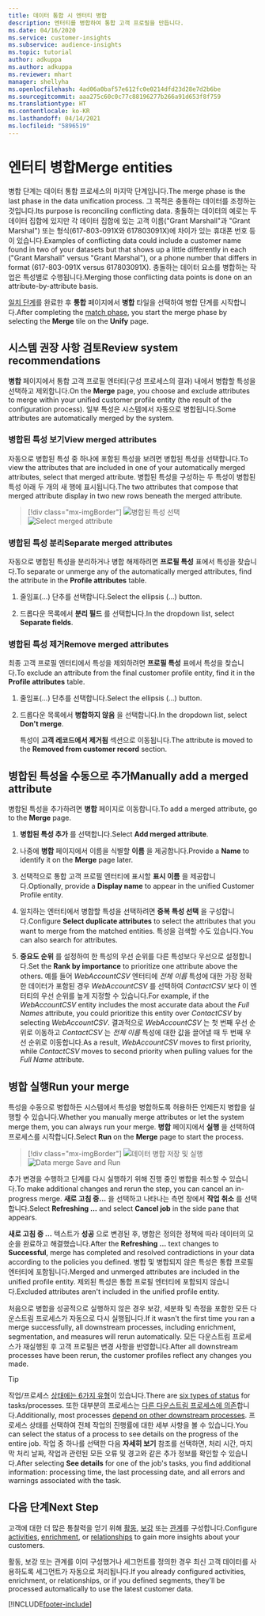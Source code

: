 ```yaml
---
title: 데이터 통합 시 엔터티 병합
description: 엔터티를 병합하여 통합 고객 프로필을 만듭니다.
ms.date: 04/16/2020
ms.service: customer-insights
ms.subservice: audience-insights
ms.topic: tutorial
author: adkuppa
ms.author: adkuppa
ms.reviewer: mhart
manager: shellyha
ms.openlocfilehash: 4ad06a0baf57e612fc0e0214dfd23d28e7d2b6be
ms.sourcegitcommit: aaa275c60c0c77c88196277b266a91d653f8f759
ms.translationtype: HT
ms.contentlocale: ko-KR
ms.lasthandoff: 04/14/2021
ms.locfileid: "5896519"
---
```

# <a name="merge-entities"></a><span data-ttu-id="60513-103">엔터티 병합</span><span class="sxs-lookup"><span data-stu-id="60513-103">Merge entities</span></span>

<span data-ttu-id="60513-104">병합 단계는 데이터 통합 프로세스의 마지막 단계입니다.</span><span class="sxs-lookup"><span data-stu-id="60513-104">The merge phase is the last phase in the data unification process.</span></span> <span data-ttu-id="60513-105">그 목적은 충돌하는 데이터를 조정하는 것입니다.</span><span class="sxs-lookup"><span data-stu-id="60513-105">Its purpose is reconciling conflicting data.</span></span> <span data-ttu-id="60513-106">충돌하는 데이터의 예로는 두 데이터 집합에 있지만 각 데이터 집합에 있는 고객 이름("Grant Marshall"과 "Grant Marshal") 또는 형식(617-803-091X와 617803091X)에 차이가 있는 휴대폰 번호 등이 있습니다.</span><span class="sxs-lookup"><span data-stu-id="60513-106">Examples of conflicting data could include a customer name found in two of your datasets but that shows up a little differently in each ("Grant Marshall" versus "Grant Marshal"), or a phone number that differs in format (617-803-091X versus 617803091X).</span></span> <span data-ttu-id="60513-107">충돌하는 데이터 요소를 병합하는 작업은 특성별로 수행됩니다.</span><span class="sxs-lookup"><span data-stu-id="60513-107">Merging those conflicting data points is done on an attribute-by-attribute basis.</span></span>

<span data-ttu-id="60513-108">[일치 단계](match-entities.md)를 완료한 후 **통합** 페이지에서 **병합** 타일을 선택하여 병합 단계를 시작합니다.</span><span class="sxs-lookup"><span data-stu-id="60513-108">After completing the [match phase](match-entities.md), you start the merge phase by selecting the **Merge** tile on the **Unify** page.</span></span>

## <a name="review-system-recommendations"></a><span data-ttu-id="60513-109">시스템 권장 사항 검토</span><span class="sxs-lookup"><span data-stu-id="60513-109">Review system recommendations</span></span>

<span data-ttu-id="60513-110">**병합** 페이지에서 통합 고객 프로필 엔터티(구성 프로세스의 결과) 내에서 병합할 특성을 선택하고 제외합니다.</span><span class="sxs-lookup"><span data-stu-id="60513-110">On the **Merge** page, you choose and exclude attributes to merge within your unified customer profile entity (the result of the configuration process).</span></span> <span data-ttu-id="60513-111">일부 특성은 시스템에서 자동으로 병합됩니다.</span><span class="sxs-lookup"><span data-stu-id="60513-111">Some attributes are automatically merged by the system.</span></span>

### <a name="view-merged-attributes"></a><span data-ttu-id="60513-112">병합된 특성 보기</span><span class="sxs-lookup"><span data-stu-id="60513-112">View merged attributes</span></span>

<span data-ttu-id="60513-113">자동으로 병합된 특성 중 하나에 포함된 특성을 보려면 병합된 특성을 선택합니다.</span><span class="sxs-lookup"><span data-stu-id="60513-113">To view the attributes that are included in one of your automatically merged attributes, select that merged attribute.</span></span> <span data-ttu-id="60513-114">병합된 특성을 구성하는 두 특성이 병합된 특성 아래 두 개의 새 행에 표시됩니다.</span><span class="sxs-lookup"><span data-stu-id="60513-114">The two attributes that compose that merged attribute display in two new rows beneath the merged attribute.</span></span>

> [!div class="mx-imgBorder"]
> <span data-ttu-id="60513-115">![병합된 특성 선택](media/configure-data-merge-profile-attributes.png "병합된 특성 선택")</span><span class="sxs-lookup"><span data-stu-id="60513-115">![Select merged attribute](media/configure-data-merge-profile-attributes.png "Select merged attribute")</span></span>

### <a name="separate-merged-attributes"></a><span data-ttu-id="60513-116">병합된 특성 분리</span><span class="sxs-lookup"><span data-stu-id="60513-116">Separate merged attributes</span></span>

<span data-ttu-id="60513-117">자동으로 병합된 특성을 분리하거나 병합 해제하려면 **프로필 특성** 표에서 특성을 찾습니다.</span><span class="sxs-lookup"><span data-stu-id="60513-117">To separate or unmerge any of the automatically merged attributes, find the attribute in the **Profile attributes** table.</span></span>

1. <span data-ttu-id="60513-118">줄임표(...) 단추를 선택합니다.</span><span class="sxs-lookup"><span data-stu-id="60513-118">Select the ellipsis (...) button.</span></span>
  
2. <span data-ttu-id="60513-119">드롭다운 목록에서 **분리 필드** 를 선택합니다.</span><span class="sxs-lookup"><span data-stu-id="60513-119">In the dropdown list, select **Separate fields**.</span></span>

### <a name="remove-merged-attributes"></a><span data-ttu-id="60513-120">병합된 특성 제거</span><span class="sxs-lookup"><span data-stu-id="60513-120">Remove merged attributes</span></span>

<span data-ttu-id="60513-121">최종 고객 프로필 엔터티에서 특성을 제외하려면 **프로필 특성** 표에서 특성을 찾습니다.</span><span class="sxs-lookup"><span data-stu-id="60513-121">To exclude an attribute from the final customer profile entity, find it in the **Profile attributes** table.</span></span>

1. <span data-ttu-id="60513-122">줄임표(...) 단추를 선택합니다.</span><span class="sxs-lookup"><span data-stu-id="60513-122">Select the ellipsis (...) button.</span></span>
  
2. <span data-ttu-id="60513-123">드롭다운 목록에서 **병합하지 않음** 을 선택합니다.</span><span class="sxs-lookup"><span data-stu-id="60513-123">In the dropdown list, select **Don't merge**.</span></span>

   <span data-ttu-id="60513-124">특성이 **고객 레코드에서 제거됨** 섹션으로 이동됩니다.</span><span class="sxs-lookup"><span data-stu-id="60513-124">The attribute is moved to the **Removed from customer record** section.</span></span>

## <a name="manually-add-a-merged-attribute"></a><span data-ttu-id="60513-125">병합된 특성을 수동으로 추가</span><span class="sxs-lookup"><span data-stu-id="60513-125">Manually add a merged attribute</span></span>

<span data-ttu-id="60513-126">병합된 특성을 추가하려면 **병합** 페이지로 이동합니다.</span><span class="sxs-lookup"><span data-stu-id="60513-126">To add a merged attribute, go to the **Merge** page.</span></span>

1. <span data-ttu-id="60513-127">**병합된 특성 추가** 를 선택합니다.</span><span class="sxs-lookup"><span data-stu-id="60513-127">Select **Add merged attribute**.</span></span>

2. <span data-ttu-id="60513-128">나중에 **병합** 페이지에서 이름을 식별할 **이름** 을 제공합니다.</span><span class="sxs-lookup"><span data-stu-id="60513-128">Provide a **Name** to identify it on the **Merge** page later.</span></span>

3. <span data-ttu-id="60513-129">선택적으로 통합 고객 프로필 엔터티에 표시할 **표시 이름** 을 제공합니다.</span><span class="sxs-lookup"><span data-stu-id="60513-129">Optionally, provide a **Display name** to appear in the unified Customer Profile entity.</span></span>

4. <span data-ttu-id="60513-130">일치하는 엔터티에서 병합할 특성을 선택하려면 **중복 특성 선택** 을 구성합니다.</span><span class="sxs-lookup"><span data-stu-id="60513-130">Configure **Select duplicate attributes** to select the attributes that you want to merge from the matched entities.</span></span> <span data-ttu-id="60513-131">특성을 검색할 수도 있습니다.</span><span class="sxs-lookup"><span data-stu-id="60513-131">You can also search for attributes.</span></span>

5. <span data-ttu-id="60513-132">**중요도 순위** 를 설정하여 한 특성의 우선 순위를 다른 특성보다 우선으로 설정합니다.</span><span class="sxs-lookup"><span data-stu-id="60513-132">Set the **Rank by importance** to prioritize one attribute above the others.</span></span> <span data-ttu-id="60513-133">예를 들어 *WebAccountCSV* 엔터티에 *전체 이름* 특성에 대한 가장 정확한 데이터가 포함된 경우 *WebAccountCSV* 를 선택하여 *ContactCSV* 보다 이 엔터티의 우선 순위를 높게 지정할 수 있습니다.</span><span class="sxs-lookup"><span data-stu-id="60513-133">For example, if the *WebAccountCSV* entity includes the most accurate data about the *Full Names* attribute, you could prioritize this entity over *ContactCSV* by selecting *WebAccountCSV*.</span></span> <span data-ttu-id="60513-134">결과적으로 *WebAccountCSV* 는 첫 번째 우선 순위로 이동하고 *ContactCSV* 는 *전체 이름* 특성에 대한 값을 끌어낼 때 두 번째 우선 순위로 이동합니다.</span><span class="sxs-lookup"><span data-stu-id="60513-134">As a result, *WebAccountCSV* moves to first priority, while *ContactCSV* moves to second priority when pulling values for the *Full Name* attribute.</span></span>

## <a name="run-your-merge"></a><span data-ttu-id="60513-135">병합 실행</span><span class="sxs-lookup"><span data-stu-id="60513-135">Run your merge</span></span>

<span data-ttu-id="60513-136">특성을 수동으로 병합하든 시스템에서 특성을 병합하도록 허용하든 언제든지 병합을 실행할 수 있습니다.</span><span class="sxs-lookup"><span data-stu-id="60513-136">Whether you manually merge attributes or let the system merge them, you can always run your merge.</span></span> <span data-ttu-id="60513-137">**병합** 페이지에서 **실행** 을 선택하여 프로세스를 시작합니다.</span><span class="sxs-lookup"><span data-stu-id="60513-137">Select **Run** on the **Merge** page to start the process.</span></span>

> [!div class="mx-imgBorder"]
> <span data-ttu-id="60513-138">![데이터 병합 저장 및 실행](media/configure-data-merge-save-run.png "데이터 병합 저장 및 실행")</span><span class="sxs-lookup"><span data-stu-id="60513-138">![Data merge Save and Run](media/configure-data-merge-save-run.png "Data merge Save and Run")</span></span>

<span data-ttu-id="60513-139">추가 변경을 수행하고 단계를 다시 실행하기 위해 진행 중인 병합을 취소할 수 있습니다.</span><span class="sxs-lookup"><span data-stu-id="60513-139">To make additional changes and rerun the step, you can cancel an in-progress merge.</span></span> <span data-ttu-id="60513-140">**새로 고침 중...** 을 선택하고 나타나는 측면 창에서 **작업 취소** 를 선택합니다.</span><span class="sxs-lookup"><span data-stu-id="60513-140">Select **Refreshing ...** and select **Cancel job**  in the side pane that appears.</span></span>

<span data-ttu-id="60513-141">**새로 고침 중 ...** 텍스트가 **성공** 으로 변경된 후, 병합은 정의한 정책에 따라 데이터의 모순을 완료하고 해결했습니다.</span><span class="sxs-lookup"><span data-stu-id="60513-141">After the **Refreshing ...** text changes to **Successful**, merge has completed and resolved contradictions in your data according to the policies you defined.</span></span> <span data-ttu-id="60513-142">병합 및 병합되지 않은 특성은 통합 프로필 엔터티에 포함됩니다.</span><span class="sxs-lookup"><span data-stu-id="60513-142">Merged and unmerged attributes are included in the unified profile entity.</span></span> <span data-ttu-id="60513-143">제외된 특성은 통합 프로필 엔터티에 포함되지 않습니다.</span><span class="sxs-lookup"><span data-stu-id="60513-143">Excluded attributes aren't included in the unified profile entity.</span></span>

<span data-ttu-id="60513-144">처음으로 병합을 성공적으로 실행하지 않은 경우 보강, 세분화 및 측정을 포함한 모든 다운스트림 프로세스가 자동으로 다시 실행됩니다.</span><span class="sxs-lookup"><span data-stu-id="60513-144">If it wasn't the first time you ran a merge successfully, all downstream processes, including enrichment, segmentation, and measures will rerun automatically.</span></span> <span data-ttu-id="60513-145">모든 다운스트림 프로세스가 재실행된 후 고객 프로필은 변경 사항을 반영합니다.</span><span class="sxs-lookup"><span data-stu-id="60513-145">After all downstream processes have been rerun, the customer profiles reflect any changes you made.</span></span>

> [!TIP]
> <span data-ttu-id="60513-146">작업/프로세스 [상태에는 6가지 유형](system.md#status-types)이 있습니다.</span><span class="sxs-lookup"><span data-stu-id="60513-146">There are [six types of status](system.md#status-types) for tasks/processes.</span></span> <span data-ttu-id="60513-147">또한 대부분의 프로세스는 [다른 다운스트림 프로세스에 의존](system.md#refresh-policies)합니다.</span><span class="sxs-lookup"><span data-stu-id="60513-147">Additionally, most processes [depend on other downstream processes](system.md#refresh-policies).</span></span> <span data-ttu-id="60513-148">프로세스 상태를 선택하여 전체 작업의 진행률에 대한 세부 사항을 볼 수 있습니다.</span><span class="sxs-lookup"><span data-stu-id="60513-148">You can select the status of a process to see details on the progress of the entire job.</span></span> <span data-ttu-id="60513-149">작업 중 하나를 선택한 다음 **자세히 보기** 참조를 선택하면, 처리 시간, 마지막 처리 날짜, 작업과 관련된 모든 오류 및 경고와 같은 추가 정보를 확인할 수 있습니다.</span><span class="sxs-lookup"><span data-stu-id="60513-149">After selecting **See details** for one of the job's tasks, you find additional information: processing time, the last processing date, and all errors and warnings associated with the task.</span></span>

## <a name="next-step"></a><span data-ttu-id="60513-150">다음 단계</span><span class="sxs-lookup"><span data-stu-id="60513-150">Next Step</span></span>

<span data-ttu-id="60513-151">고객에 대한 더 많은 통찰력을 얻기 위해 [활동](activities.md), [보강](enrichment-hub.md) 또는 [관계](relationships.md)를 구성합니다.</span><span class="sxs-lookup"><span data-stu-id="60513-151">Configure [activities](activities.md), [enrichment](enrichment-hub.md), or [relationships](relationships.md) to gain more insights about your customers.</span></span>

<span data-ttu-id="60513-152">활동, 보강 또는 관계를 이미 구성했거나 세그먼트를 정의한 경우 최신 고객 데이터를 사용하도록 세그먼트가 자동으로 처리됩니다.</span><span class="sxs-lookup"><span data-stu-id="60513-152">If you already configured activities, enrichment, or relationships, or if you defined segments, they'll be processed automatically to use the latest customer data.</span></span>




[!INCLUDE[footer-include](../includes/footer-banner.md)]